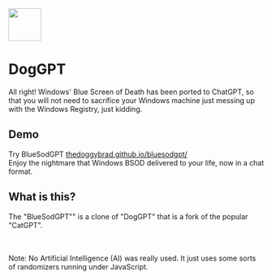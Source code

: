 <img src="https://thedoggybrad.github.io/bluesodgpt/images/avatar.png" width="64" height="64">

# DogGPT
All right! Windows' Blue Screen of Death has been ported to ChatGPT, so that you will not need to sacrifice your Windows machine just messing up with the Windows Registry, just kidding.

## Demo
Try BlueSodGPT [thedoggybrad.github.io/bluesodgpt/](https://thedoggybrad.github.io/bluesodgpt/)
<br>
Enjoy the nightmare that Windows BSOD delivered to your life, now in a chat format.

## What is this?
The "BlueSodGPT"" is a clone of "DogGPT" that is a fork of the popular "CatGPT".

<br>
<br>
Note: No Artificial Intelligence (AI) was really used. It just uses some sorts of randomizers running under JavaScript. 
